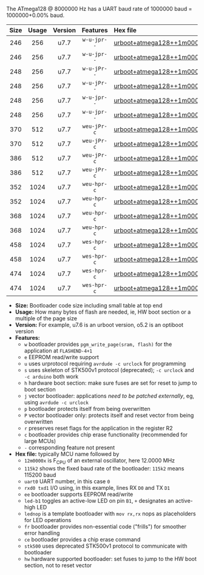 The ATmega128 @ 8000000 Hz has a UART baud rate of 1000000 baud = 1000000+0.00% baud.

|Size|Usage|Version|Features|Hex file|
|:-:|:-:|:-:|:-:|:--|
|246|256|u7.7|`w-u-jpr--`|[urboot+atmega128++1m0000x++125k0_uart1_rxd2_txd3_led+b5.hex](https://raw.githubusercontent.com/stefanrueger/urboot.hex/main/mcus/atmega128/external_oscillator/fcpu++1m0000_Hz/br++125k0_bps/urboot+atmega128++1m0000x++125k0_uart1_rxd2_txd3_led+b5.hex)|
|246|256|u7.7|`w-u-jpr--`|[urboot+atmega128++1m0000x++125k0_uart1_rxd2_txd3_lednop.hex](https://raw.githubusercontent.com/stefanrueger/urboot.hex/main/mcus/atmega128/external_oscillator/fcpu++1m0000_Hz/br++125k0_bps/urboot+atmega128++1m0000x++125k0_uart1_rxd2_txd3_lednop.hex)|
|248|256|u7.7|`w-u-jPr--`|[urboot+atmega128++1m0000x++125k0_uart0_rxe0_txe1_led+b5.hex](https://raw.githubusercontent.com/stefanrueger/urboot.hex/main/mcus/atmega128/external_oscillator/fcpu++1m0000_Hz/br++125k0_bps/urboot+atmega128++1m0000x++125k0_uart0_rxe0_txe1_led+b5.hex)|
|248|256|u7.7|`w-u-jPr--`|[urboot+atmega128++1m0000x++125k0_uart0_rxe0_txe1_lednop.hex](https://raw.githubusercontent.com/stefanrueger/urboot.hex/main/mcus/atmega128/external_oscillator/fcpu++1m0000_Hz/br++125k0_bps/urboot+atmega128++1m0000x++125k0_uart0_rxe0_txe1_lednop.hex)|
|248|256|u7.7|`w-u-jpr--`|[urboot+atmega128++1m0000x++125k0_uart0_rxe0_txe1_led+b5_fr.hex](https://raw.githubusercontent.com/stefanrueger/urboot.hex/main/mcus/atmega128/external_oscillator/fcpu++1m0000_Hz/br++125k0_bps/urboot+atmega128++1m0000x++125k0_uart0_rxe0_txe1_led+b5_fr.hex)|
|248|256|u7.7|`w-u-jpr--`|[urboot+atmega128++1m0000x++125k0_uart0_rxe0_txe1_lednop_fr.hex](https://raw.githubusercontent.com/stefanrueger/urboot.hex/main/mcus/atmega128/external_oscillator/fcpu++1m0000_Hz/br++125k0_bps/urboot+atmega128++1m0000x++125k0_uart0_rxe0_txe1_lednop_fr.hex)|
|370|512|u7.7|`weu-jPr-c`|[urboot+atmega128++1m0000x++125k0_uart0_rxe0_txe1_ee_led+b5_fr_ce.hex](https://raw.githubusercontent.com/stefanrueger/urboot.hex/main/mcus/atmega128/external_oscillator/fcpu++1m0000_Hz/br++125k0_bps/urboot+atmega128++1m0000x++125k0_uart0_rxe0_txe1_ee_led+b5_fr_ce.hex)|
|370|512|u7.7|`weu-jPr-c`|[urboot+atmega128++1m0000x++125k0_uart0_rxe0_txe1_ee_lednop_fr_ce.hex](https://raw.githubusercontent.com/stefanrueger/urboot.hex/main/mcus/atmega128/external_oscillator/fcpu++1m0000_Hz/br++125k0_bps/urboot+atmega128++1m0000x++125k0_uart0_rxe0_txe1_ee_lednop_fr_ce.hex)|
|386|512|u7.7|`weu-jPr-c`|[urboot+atmega128++1m0000x++125k0_uart1_rxd2_txd3_ee_led+b5_fr_ce.hex](https://raw.githubusercontent.com/stefanrueger/urboot.hex/main/mcus/atmega128/external_oscillator/fcpu++1m0000_Hz/br++125k0_bps/urboot+atmega128++1m0000x++125k0_uart1_rxd2_txd3_ee_led+b5_fr_ce.hex)|
|386|512|u7.7|`weu-jPr-c`|[urboot+atmega128++1m0000x++125k0_uart1_rxd2_txd3_ee_lednop_fr_ce.hex](https://raw.githubusercontent.com/stefanrueger/urboot.hex/main/mcus/atmega128/external_oscillator/fcpu++1m0000_Hz/br++125k0_bps/urboot+atmega128++1m0000x++125k0_uart1_rxd2_txd3_ee_lednop_fr_ce.hex)|
|352|1024|u7.7|`weu-hpr-c`|[urboot+atmega128++1m0000x++125k0_uart0_rxe0_txe1_ee_led+b5_fr_ce_hw.hex](https://raw.githubusercontent.com/stefanrueger/urboot.hex/main/mcus/atmega128/external_oscillator/fcpu++1m0000_Hz/br++125k0_bps/urboot+atmega128++1m0000x++125k0_uart0_rxe0_txe1_ee_led+b5_fr_ce_hw.hex)|
|352|1024|u7.7|`weu-hpr-c`|[urboot+atmega128++1m0000x++125k0_uart0_rxe0_txe1_ee_lednop_fr_ce_hw.hex](https://raw.githubusercontent.com/stefanrueger/urboot.hex/main/mcus/atmega128/external_oscillator/fcpu++1m0000_Hz/br++125k0_bps/urboot+atmega128++1m0000x++125k0_uart0_rxe0_txe1_ee_lednop_fr_ce_hw.hex)|
|368|1024|u7.7|`weu-hpr-c`|[urboot+atmega128++1m0000x++125k0_uart1_rxd2_txd3_ee_led+b5_fr_ce_hw.hex](https://raw.githubusercontent.com/stefanrueger/urboot.hex/main/mcus/atmega128/external_oscillator/fcpu++1m0000_Hz/br++125k0_bps/urboot+atmega128++1m0000x++125k0_uart1_rxd2_txd3_ee_led+b5_fr_ce_hw.hex)|
|368|1024|u7.7|`weu-hpr-c`|[urboot+atmega128++1m0000x++125k0_uart1_rxd2_txd3_ee_lednop_fr_ce_hw.hex](https://raw.githubusercontent.com/stefanrueger/urboot.hex/main/mcus/atmega128/external_oscillator/fcpu++1m0000_Hz/br++125k0_bps/urboot+atmega128++1m0000x++125k0_uart1_rxd2_txd3_ee_lednop_fr_ce_hw.hex)|
|458|1024|u7.7|`wes-hpr-c`|[urboot+atmega128++1m0000x++125k0_uart0_rxe0_txe1_ee_led+b5_fr_ce_stk500_hw.hex](https://raw.githubusercontent.com/stefanrueger/urboot.hex/main/mcus/atmega128/external_oscillator/fcpu++1m0000_Hz/br++125k0_bps/urboot+atmega128++1m0000x++125k0_uart0_rxe0_txe1_ee_led+b5_fr_ce_stk500_hw.hex)|
|458|1024|u7.7|`wes-hpr-c`|[urboot+atmega128++1m0000x++125k0_uart0_rxe0_txe1_ee_lednop_fr_ce_stk500_hw.hex](https://raw.githubusercontent.com/stefanrueger/urboot.hex/main/mcus/atmega128/external_oscillator/fcpu++1m0000_Hz/br++125k0_bps/urboot+atmega128++1m0000x++125k0_uart0_rxe0_txe1_ee_lednop_fr_ce_stk500_hw.hex)|
|474|1024|u7.7|`wes-hpr-c`|[urboot+atmega128++1m0000x++125k0_uart1_rxd2_txd3_ee_led+b5_fr_ce_stk500_hw.hex](https://raw.githubusercontent.com/stefanrueger/urboot.hex/main/mcus/atmega128/external_oscillator/fcpu++1m0000_Hz/br++125k0_bps/urboot+atmega128++1m0000x++125k0_uart1_rxd2_txd3_ee_led+b5_fr_ce_stk500_hw.hex)|
|474|1024|u7.7|`wes-hpr-c`|[urboot+atmega128++1m0000x++125k0_uart1_rxd2_txd3_ee_lednop_fr_ce_stk500_hw.hex](https://raw.githubusercontent.com/stefanrueger/urboot.hex/main/mcus/atmega128/external_oscillator/fcpu++1m0000_Hz/br++125k0_bps/urboot+atmega128++1m0000x++125k0_uart1_rxd2_txd3_ee_lednop_fr_ce_stk500_hw.hex)|

- **Size:** Bootloader code size including small table at top end
- **Usage:** How many bytes of flash are needed, ie, HW boot section or a multiple of the page size
- **Version:** For example, u7.6 is an urboot version, o5.2 is an optiboot version
- **Features:**
  + `w` bootloader provides `pgm_write_page(sram, flash)` for the application at `FLASHEND-4+1`
  + `e` EEPROM read/write support
  + `u` uses urprotocol requiring `avrdude -c urclock` for programming
  + `s` uses skeleton of STK500v1 protocol (deprecated); `-c urclock` and `-c arduino` both work
  + `h` hardware boot section: make sure fuses are set for reset to jump to boot section
  + `j` vector bootloader: applications *need to be patched externally*, eg, using `avrdude -c urclock`
  + `p` bootloader protects itself from being overwritten
  + `P` vector bootloader only: protects itself and reset vector from being overwritten
  + `r` preserves reset flags for the application in the register R2
  + `c` bootloader provides chip erase functionality (recommended for large MCUs)
  + `-` corresponding feature not present
- **Hex file:** typically MCU name followed by
  + `12m0000x` is F<sub>CPU</sub> of an external oscillator, here 12.0000 MHz
  + `115k2` shows the fixed baud rate of the bootloader: `115k2` means 115200 baud
  + `uart0` UART number, in this case `0`
  + `rxd0 txd1` I/O using, in this example, lines RX `D0` and TX `D1`
  + `ee` bootloader supports EEPROM read/write
  + `led-b1` toggles an active-low LED on pin `B1`, `+` designates an active-high LED
  + `lednop` is a template bootloader with `mov rx,rx` nops as placeholders for LED operations
  + `fr` bootloader provides non-essential code ("frills") for smoother error handling
  + `ce` bootloader provides a chip erase command
  + `stk500` uses deprecated STK500v1 protocol to communicate with bootloader
  + `hw` hardware supported bootloader: set fuses to jump to the HW boot section, not to reset vector
